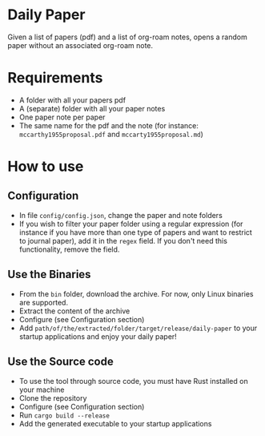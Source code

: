 # Daily Paper
Given a list of papers (pdf)  and a list of org-roam notes, opens a random paper without an associated org-roam note. 

# Requirements
 - A folder with all your papers pdf
 - A (separate) folder with all your paper notes
 - One paper note per paper
 - The same name for the pdf and the note (for instance: `mccarthy1955proposal.pdf` and `mccarty1955proposal.md`)

# How to use
## Configuration
 - In file `config/config.json`, change the paper and note folders
 - If you wish to filter your paper folder using a regular expression (for instance if you have more than one type of papers and want to restrict to journal paper), add it in the `regex` field. If you don't need this functionality, remove the field. 

## Use the Binaries
 - From the `bin` folder, download the archive. For now, only Linux binaries are supported. 
 - Extract the content of the archive
 - Configure (see Configuration section)
 - Add `path/of/the/extracted/folder/target/release/daily-paper` to your startup applications and enjoy your daily paper!

## Use the Source code
 - To use the tool through source code, you must have Rust installed on your machine
 - Clone the repository 
 - Configure (see Configuration section)
 - Run `cargo build --release`
 - Add the generated executable to your startup applications
